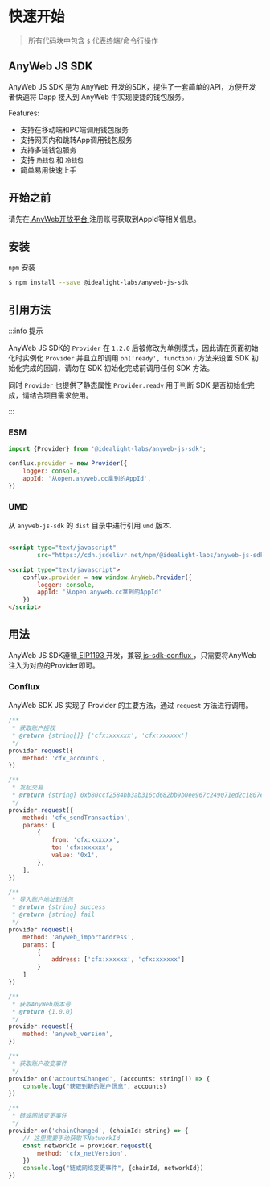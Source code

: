 # 快速开始

> 所有代码块中包含 `$` 代表终端/命令行操作

## AnyWeb JS SDK

AnyWeb JS SDK 是为 AnyWeb 开发的SDK，提供了一套简单的API，方便开发者快速将 Dapp 接入到 AnyWeb 中实现便捷的钱包服务。

Features:

* 支持在移动端和PC端调用钱包服务
* 支持网页内和跳转App调用钱包服务
* 支持多链钱包服务
* 支持 ` 热钱包 ` 和 ` 冷钱包 `
* 简单易用快速上手

## 开始之前

请先在[ AnyWeb开放平台 ](https://open.anyweb.cc)注册账号获取到AppId等相关信息。

## 安装

`npm` 安装

```sh
$ npm install --save @idealight-labs/anyweb-js-sdk
```

## 引用方法

:::info 提示

AnyWeb JS SDK的 `Provider` 在 `1.2.0` 后被修改为单例模式，因此请在页面初始化时实例化 `Provider` 并且立即调用 `on('ready', function)` 方法来设置 SDK
初始化完成的回调，请勿在 SDK 初始化完成前调用任何 SDK 方法。

同时 `Provider` 也提供了静态属性 `Provider.ready` 用于判断 SDK 是否初始化完成，请结合项目需求使用。

:::

### ESM

```javascript
import {Provider} from '@idealight-labs/anyweb-js-sdk';

conflux.provider = new Provider({
    logger: console,
    appId: '从open.anyweb.cc拿到的AppId',
})
```

### UMD

从 `anyweb-js-sdk` 的 `dist` 目录中进行引用  `umd` 版本.

```html

<script type="text/javascript"
        src="https://cdn.jsdelivr.net/npm/@idealight-labs/anyweb-js-sdk@1.2.1/dist/anyweb-js-sdk.umd.min.js"></script>

<script type="text/javascript">
    conflux.provider = new window.AnyWeb.Provider({
        logger: console,
        appId: '从open.anyweb.cc拿到的AppId'
    })
</script>
```

## 用法

AnyWeb JS SDK遵循[ EIP1193 ](https://github.com/ethereum/EIPs/blob/master/EIPS/eip-1193.md)
开发，兼容[ js-sdk-conflux ](https://github.com/Conflux-Chain/js-conflux-sdk) ，只需要将AnyWeb注入为对应的Provider即可。

### Conflux

AnyWeb SDK JS 实现了 Provider 的主要方法，通过 `request` 方法进行调用。

```javascript
/**
 * 获取账户授权
 * @return {string[]} ['cfx:xxxxxx', 'cfx:xxxxxx']
 */
provider.request({
    method: 'cfx_accounts',
})

/**
 * 发起交易
 * @return {string} 0xb80ccf2584bb3ab316cd682bb9b0ee967c249071ed2c1807eff04a6ccd796081
 */
provider.request({
    method: 'cfx_sendTransaction',
    params: [
        {
            from: 'cfx:xxxxxx',
            to: 'cfx:xxxxxx',
            value: '0x1',
        },
    ],
})

/**
 * 导入账户地址到钱包
 * @return {string} success
 * @return {string} fail
 */
provider.request({
    method: 'anyweb_importAddress',
    params: [
        {
            address: ['cfx:xxxxxx', 'cfx:xxxxxx']
        }
    ]
})

/**
 * 获取AnyWeb版本号
 * @return {1.0.0}
 */
provider.request({
    method: 'anyweb_version',
})

/**
 * 获取账户改变事件
 */
provider.on('accountsChanged', (accounts: string[]) => {
    console.log("获取到新的账户信息", accounts)
})

/**
 * 链或网络变更事件
 */
provider.on('chainChanged', (chainId: string) => {
    // 这里需要手动获取下NetworkId
    const networkId = provider.request({
        method: 'cfx_netVersion',
    })
    console.log("链或网络变更事件", {chainId, networkId})
})
```
